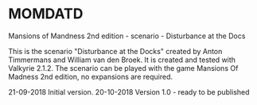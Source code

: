 # MOMDATD
Mansions of Mandness 2nd edition - scenario - Disturbance at the Docs 

This is the scenario "Disturbance at the Docks" created by Anton Timmermans and William van den Broek.
It is created and tested with Valkyrie 2.1.2.
The scenario can be played with the game Mansions Of Madness 2nd edition, no expansions are required.

21-09-2018 Initial version.
20-10-2018 Version 1.0 - ready to be published
